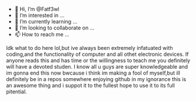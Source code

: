 - 👋 Hi, I’m @Fatf3wl
- 👀 I’m interested in ...
- 🌱 I’m currently learning ...
- 💞️ I’m looking to collaborate on ...
- 📫 How to reach me ...

Idk what to do here lol,but ive always been extremely infatuated with coding,and the functionality of computer and all othet electronic devices. If anyone reads this and has time or the willingness to teach me you definitely will have a devoted studen. I know all u guys are super knowledgeable and im gonna end this now bwcause i think im making a fool of myself,but ill definitely be in a repos somewhere enjoying github in my ignorance this is an awesome thing and i suppot it to the fullest hope to use it to its full pitential.
